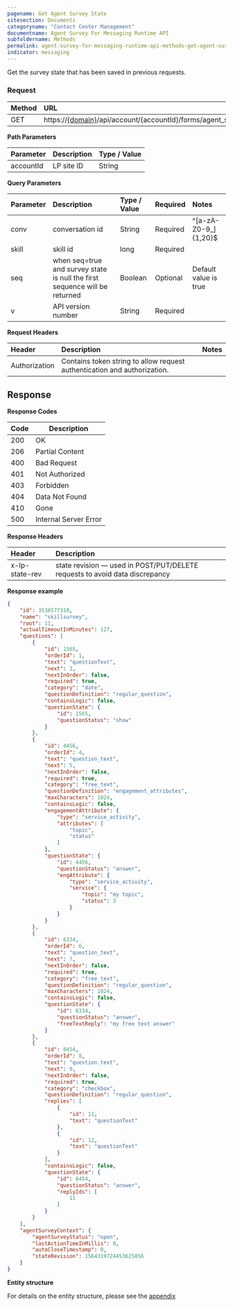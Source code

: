 ```yaml
---
pagename: Get Agent Survey State
sitesection: Documents
categoryname: "Contact Center Management"
documentname: Agent Survey For Messaging Runtime API
subfoldername: Methods
permalink: agent-survey-for-messaging-runtime-api-methods-get-agent-survey-state.html
indicator: messaging
---
```


Get the survey state that has been saved in previous requests.

### Request

| Method | URL |
| :-------- | :------ |
| GET  | https://[{domain}](/agent-domain-domain-api.html)/api/account/{accountId}/forms/agent_survey/state|

**Path Parameters**

 |Parameter  |Description |  Type / Value |
 |:----------- | :------------ | :--------------- |
 |accountId | LP site ID | String  |

 **Query Parameters**

| Parameter | Description | Type / Value | Required | Notes
|:----------- |  :------------ | :--------------- | :--- | :--- |
| conv | conversation id | String | Required | ^[a-zA-Z0-9_]{1,20}$ |
| skill | skill id | long | Required |
| seq | when seq=true and survey state is null the first sequence will be returned | Boolean | Optional | Default value is true |
| v | API version number | String | Required |

**Request Headers**

|Header | Description| Notes |
|:------- | :-------------- | :--- |
|Authorization | Contains token string to allow request authentication and authorization.|

## Response

**Response Codes**

| Code | Description           |
|------|-----------------------|
| 200  | OK                    |
| 206  | Partial Content                    |
| 400  | Bad Request           |
| 401  | Not Authorized        |
| 403  | Forbidden             |
| 404  | Data Not Found        |
| 410  | Gone              |
| 500  | Internal Server Error |

**Response Headers**

|Header|  Description|
|:-------|   :-----  |
|x-lp-state-rev|  state revision — used in POST/PUT/DELETE requests to avoid data discrepancy |

**Response example**

```json
{
    "id": 3538577310,
    "name": "skillsurvey",
    "root": 11,
    "actualTimeoutInMinutes": 127,
    "questions": [
        {
            "id": 1565,
            "orderId": 1,
            "text": "questionText",
            "next": 3,
            "nextInOrder": false,
            "required": true,
            "category": "date",
            "questionDefinition": "regular_question",
            "containsLogic": false,
            "questionState": {
                "id": 1565,
                "questionStatus": "show"
            }
        },
        {
            "id": 4456,
            "orderId": 4,
            "text": "question_text",
            "next": 5,
            "nextInOrder": false,
            "required": true,
            "category": "free_text",
            "questionDefinition": "engagement_attributes",
            "maxCharacters": 1024,
            "containsLogic": false,
            "engagementAttribute": {
                "type": "service_activity",
                "attributes": [
                    "topic",
                    "status"
                ]
            },
            "questionState": {
                "id": 4456,
                "questionStatus": "answer",
                "engAttribute": {
                    "type": "service_activity",
                    "service": {
                        "topic": "my topic",
                        "status": 3
                    }
                }
            }
        },
        {
            "id": 6334,
            "orderId": 6,
            "text": "question_text",
            "next": 7,
            "nextInOrder": false,
            "required": true,
            "category": "free_text",
            "questionDefinition": "regular_question",
            "maxCharacters": 1024,
            "containsLogic": false,
            "questionState": {
                "id": 6334,
                "questionStatus": "answer",
                "freeTextReply": "my free text answer"
            }
        },
        {
            "id": 8454,
            "orderId": 8,
            "text": "question_text",
            "next": 9,
            "nextInOrder": false,
            "required": true,
            "category": "checkbox",
            "questionDefinition": "regular_question",
            "replies": [
                {
                    "id": 11,
                    "text": "questionText"
                },
                {
                    "id": 12,
                    "text": "questionText"
                }
            ],
            "containsLogic": false,
            "questionState": {
                "id": 8454,
                "questionStatus": "answer",
                "replyIds": [
                    11
                ]
            }
        }
    ],
    "agentSurveyContext": {
        "agentSurveyStatus": "open",
        "lastActionTimeInMillis": 0,
        "autoCloseTimestamp": 0,
        "stateRevision": 1564319724453625856
    }
}
```

**Entity structure**

For details on the entity structure, please see the [appendix](/agent-survey-for-messaging-configuration-api-appendix.html)